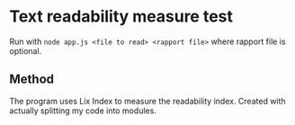 # Text readability measure test
Run with `node app.js <file to read> <rapport file>` where rapport file is optional.

## Method
The program uses Lix Index to measure the readability index. Created with actually splitting my code into modules.